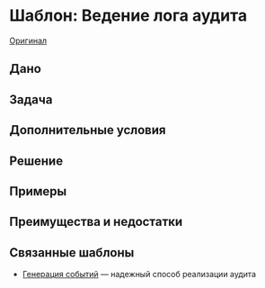 # Шаблон: Ведение лога аудита

[Оригинал](https://microservices.io/patterns/observability/audit-logging.html)

## Дано

## Задача

## Дополнительные условия

## Решение

## Примеры

## Преимущества и недостатки

## Связанные шаблоны

* [Генерация событий](../../Data-management/event-sourcing.md) — надежный способ реализации аудита